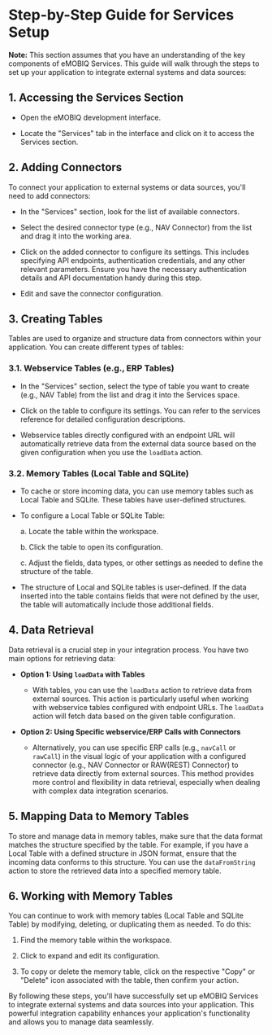 # Step-by-Step Guide for Services Setup

**Note:** This section assumes that you have an understanding of the key components of eMOBIQ Services. This guide will walk through the steps to set up your application to integrate external systems and data sources:

## 1. Accessing the Services Section

- Open the eMOBIQ development interface.

- Locate the "Services" tab in the interface and click on it to access the Services section.

## 2. Adding Connectors

To connect your application to external systems or data sources, you'll need to add connectors:

- In the "Services" section, look for the list of available connectors.

- Select the desired connector type (e.g., NAV Connector) from the list and drag it into the working area.

- Click on the added connector to configure its settings. This includes specifying API endpoints, authentication credentials, and any other relevant parameters. Ensure you have the necessary authentication details and API documentation handy during this step.

- Edit and save the connector configuration.

## 3. Creating Tables

Tables are used to organize and structure data from connectors within your application. You can create different types of tables:

### 3.1. Webservice Tables (e.g., ERP Tables)

- In the "Services" section, select the type of table you want to create (e.g., NAV Table) from the list and drag it into the Services space.

- Click on the table to configure its settings. You can refer to the services reference for detailed configuration descriptions.

- Webservice tables directly configured with an endpoint URL will automatically retrieve data from the external data source based on the given configuration when you use the `loadData` action.

### 3.2. Memory Tables (Local Table and SQLite)

- To cache or store incoming data, you can use memory tables such as Local Table and SQLite. These tables have user-defined structures.

- To configure a Local Table or SQLite Table:

   a. Locate the table within the workspace.

   b. Click the table to open its configuration.

   c. Adjust the fields, data types, or other settings as needed to define the structure of the table.

- The structure of Local and SQLite tables is user-defined. If the data inserted into the table contains fields that were not defined by the user, the table will automatically include those additional fields.

## 4. Data Retrieval

Data retrieval is a crucial step in your integration process. You have two main options for retrieving data:

- **Option 1: Using `loadData` with Tables**

   - With tables, you can use the `loadData` action to retrieve data from external sources. This action is particularly useful when working with webservice tables configured with endpoint URLs. The `loadData` action will fetch data based on the given table configuration.

- **Option 2: Using Specific webservice/ERP Calls with Connectors**

   - Alternatively, you can use specific ERP calls (e.g., `navCall` or `rawCall`) in the visual logic of your application with a configured connector (e.g., NAV Connector or RAW(REST) Connector) to retrieve data directly from external sources. This method provides more control and flexibility in data retrieval, especially when dealing with complex data integration scenarios.

## 5. Mapping Data to Memory Tables

To store and manage data in memory tables, make sure that the data format matches the structure specified by the table. For example, if you have a Local Table with a defined structure in JSON format, ensure that the incoming data conforms to this structure. You can use the `dataFromString` action to store the retrieved data into a specified memory table. 

## 6. Working with Memory Tables

You can continue to work with memory tables (Local Table and SQLite Table) by modifying, deleting, or duplicating them as needed. To do this:

1. Find the memory table within the workspace.

2. Click to expand and edit its configuration.

3. To copy or delete the memory table, click on the respective "Copy" or "Delete" icon associated with the table, then confirm your action.

By following these steps, you'll have successfully set up eMOBIQ Services to integrate external systems and data sources into your application. This powerful integration capability enhances your application's functionality and allows you to manage data seamlessly.
